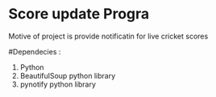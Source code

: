 # Score update Progra 
Motive of project is provide notificatin for live cricket scores 


#Dependecies :

1. Python
2. BeautifulSoup python library
3. pynotify  python library 

